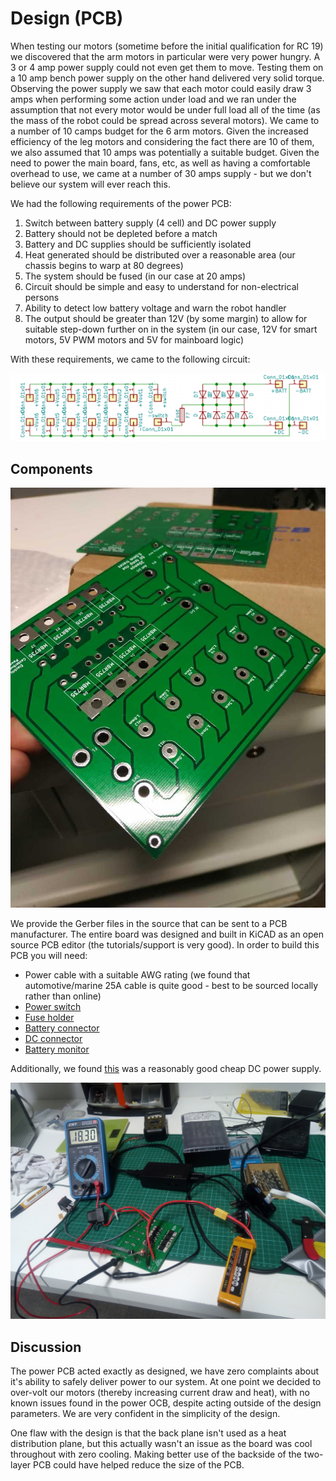 # Design (PCB)

When testing our motors (sometime before the initial qualification for RC 19)
we discovered that the arm motors in particular were very power hungry. A 3 or
4 amp power supply could not even get them to move. Testing them on a 10 amp
bench power supply on the other hand delivered very solid torque. Observing the
power supply we saw that each motor could easily draw 3 amps when performing
some action under load and we ran under the assumption that not every motor
would be under full load all of the time (as the mass of the robot could be
spread across several motors). We came to a number of 10 camps budget for the 6
arm motors. Given the increased efficiency of the leg motors and considering
the fact there are 10 of them, we also assumed that 10 amps was potentially a
suitable budget. Given the need to power the main board, fans, etc, as well as
having a comfortable overhead to use, we came at a number of 30 amps supply -
but we don't believe our system will ever reach this.

We had the following requirements of the power PCB:

1. Switch between battery supply (4 cell) and DC power supply
2. Battery should not be depleted before a match
3. Battery and DC supplies should be sufficiently isolated
4. Heat generated should be distributed over a reasonable area (our chassis
begins to warp at 80 degrees)
5. The system should be fused (in our case at 20 amps)
6. Circuit should be simple and easy to understand for non-electrical persons
7. Ability to detect low battery voltage and warn the robot handler
8. The output should be greater than 12V (by some margin) to allow for suitable
step-down further on in the system (in our case, 12V for smart motors, 5V PWM
motors and 5V for mainboard logic)

With these requirements, we came to the following circuit:

![PCB schematic](../electronics/power_selector_cicurt.png)

## Components

![PCB created](../electronics/img_20190520_172351_1024.jpg)

We provide the Gerber files in the source that can be sent to a PCB
manufacturer. The entire board was designed and built in KiCAD as an open
source PCB editor (the tutorials/support is very good). In order to build this
PCB you will need:

* Power cable with a suitable AWG rating (we found that automotive/marine 25A
cable is quite good - best to be sourced locally rather than online)
* [Power switch](https://www.banggood.com/2Pin-15A-250V-AC20A-125V-AC-Gas-Generator-Kill-Stop-Run-Switch-Fr-Wen-Power-Pro-p-1242672.html)
* [Fuse holder](https://www.banggood.com/Waterproof-Fuse-Holder-Socket-Blade-Type-In-Line-6-32V-with-10152030A-Replacement-Fuses-p-916113.html)
* [Battery connector](https://www.banggood.com/5Pcs-30cm-Battery-ESC-XT60-Plug-Extension-Wire-Cable-Male-Female-p-1090915.html)
* [DC connector](https://www.banggood.com/10pcs-5_5-x-2_1mm-DC-Power-Supply-Female-Jack-Socket-p-1062018.html)
* [Battery monitor](https://www.banggood.com/2-6S-Lipo-Battery-Low-Voltage-Tester-Buzzer-Alarm-For-RC-Model-p-1213452.html)

Additionally, we found
[this](https://www.banggood.com/96W-Universal-AC-Adapter-Power-Supply-Charger-Cord-For-Laptop-Notebook-p-1131283.html)
was a reasonably good cheap DC power supply.

![PCB soldered](../electronics/img_20190629_050906.jpg)

## Discussion

The power PCB acted exactly as designed, we have zero complaints about it's
ability to safely deliver power to our system. At one point we decided to
over-volt our motors (thereby increasing current draw and heat), with no known
issues found in the power OCB, despite acting outside of the design parameters.
We are very confident in the simplicity of the design.

One flaw with the design is that the back plane isn't used as a heat
distribution plane, but this actually wasn't an issue as the board was cool
throughout with zero cooling. Making better use of the backside of the
two-layer PCB could have helped reduce the size of the PCB.
